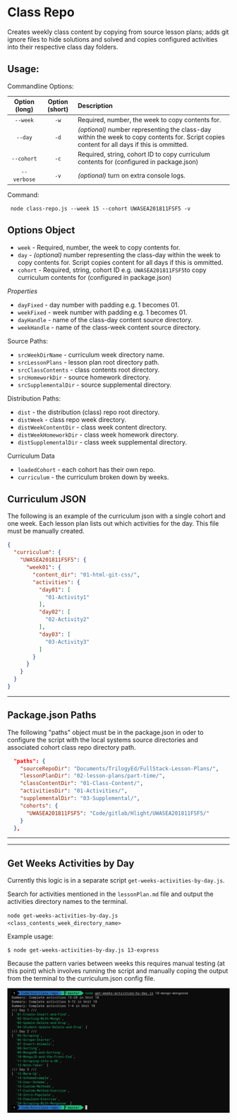 # Class Repo

Creates weekly class content by copying from source lesson plans; adds git ignore files to hide solutions and solved and copies configured activities into their respective class day folders.

## Usage:

Commandline Options:

| Option (long) | Option (short) | Description
| :---: | :---: | :---------|
`--week` | `-w` | Required, number, the week to copy contents for. |
`--day` | `-d` | _(optional)_ number representing the class-day within the week to copy contents for. Script copies content for all days if this is ommitted. |
`--cohort` | `-c` | Required, string, cohort ID to copy curriculum contents for (configured in package.json) |
|`--verbose` | `-v`| _(optional)_ turn on extra console logs. |

Command:

```shell
 node class-repo.js --week 15 --cohort UWASEA201811FSF5 -v
```

## Options Object

- `week` - Required, number, the week to copy contents for.
- `day` - _(optional)_ number representing the class-day within the week to copy contents for. Script copies content for all days if this is ommitted.
- `cohort` - Required, string, cohort ID e.g. `UWASEA201811FSF5`to copy curriculum contents for (configured in package.json)

*Properties*

- `dayFixed` - day number with padding e.g. 1 becomes 01.
- `weekFixed` - week number with padding e.g. 1 becomes 01.
- `dayHandle` - name of the class-day content source directory.
- `weekHandle` - name of the class-week content source directory.

Source Paths:

- `srcWeekDirName` - curriculum week directory name.
- `srcLessonPlans` - lesson plan root directory path.
- `srcClassContents` - class contents root directory.
- `srcHomeworkDir` - source homework directory.
- `srcSupplementalDir` - source supplemental directory.

Distribution Paths:

- `dist` - the distribution (class) repo root directory.
- `distWeek` - class repo week directory.
- `distWeekContentDir` - class week content directory.
- `distWeekHomeworkDir` - class week homework directory.
- `distSupplementalDir` - class week supplemental directory.

Curriculum Data

- `loadedCohort` - each cohort has their own repo.
- `curriculum` - the curriculum broken down by weeks.

## Curriculum JSON

The following is an example of the curriculum json with a single cohort and one week.
Each lesson plan lists out which activities for the day. This file must be manually created.


```json
{
  "curriculum": {
    "UWASEA201811FSF5": {
      "week01": {
        "content_dir": "01-html-git-css/",
        "activities": {
          "day01": [
            "01-Activity1"
          ],
          "day02": [
            "02-Activity2"
          ],
          "day03": [
            "03-Activity3"
          ]
        }
      }
    }
  }
}
```

---

## Package.json Paths

The following "paths" object must be in the package.json in oder to configure the script with the local systems source directories and associated cohort class repo directory path. 

```json
  "paths": {
    "sourceRepoDir": "Documents/TrilogyEd/FullStack-Lesson-Plans/",
    "lessonPlanDir": "02-lesson-plans/part-time/",
    "classContentDir": "01-Class-Content/",
    "activitiesDir": "01-Activities/",
    "supplementalDir": "03-Supplemental/",
    "cohorts": {
      "UWASEA201811FSF5": "Code/gitlab/Hlight/UWASEA201811FSF5/"
    }
  },
```


---
---

## Get Weeks Activities by Day

Currently this logic is in a separate script `get-weeks-activities-by-day.js`.

Search for activities mentioned in the `lessonPlan.md` file and output the activities directory names to the terminal.

`node get-weeks-activities-by-day.js <class_contents_week_directory_name>`

Example usage:
```shell
$ node get-weeks-activities-by-day.js 13-express
```

Because the pattern varies between weeks this requires manual testing (at this point) which involves running the script and manually coping the output from the terminal to the curriculum.json config file.

<img src="ss.png" />